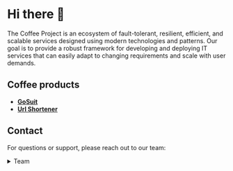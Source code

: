 # Hi there 👋

The Coffee Project is an ecosystem of fault-tolerant, resilient, efficient, and scalable services designed using modern technologies and patterns. Our goal is to provide a robust framework for developing and deploying IT services that can easily adapt to changing requirements and scale with user demands.

## Coffee products

* **[GoSuit](https://github.com/gosuit)**
* **[Url Shortener](https://github.com/coffee-proj/url-shortener)**

## Contact

For questions or support, please reach out to our team:

<details>
<summary>Team</summary>

#### Nikita

[<img src="./assets/icons/github.svg" height=42 width=42 />](https://github.com/nikitaSstepanov) [<img src="./assets/icons/telegram.svg" height=42 width=42 />](https://t.me/nikitasstepanov) [<img src="./assets/icons/mail.svg" height=42 width=42 />](mailto:ns_stepanov@inbox.ru)

#### Artem

[<img src="./assets/icons/github.svg" height=42 width=42 />](https://github.com/artemKapitonov) [<img src="./assets/icons/telegram.svg" height=42 width=42 />](https://t.me/kapitonov646) [<img src="./assets/icons/mail.svg" height=42 width=42 />](mailto:artemkapitonov646@gmail.com)

</details>
